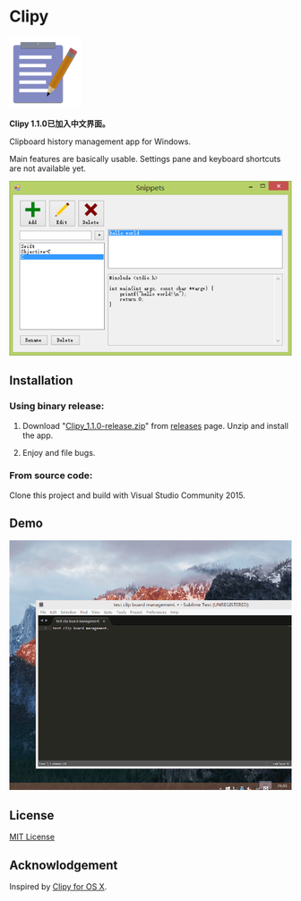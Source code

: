 # Clipy

![Icon](icon.png)

**Clipy 1.1.0已加入中文界面。**

Clipboard history management app for Windows.

Main features are basically usable. Settings pane and keyboard shortcuts are not available yet. 

![Screenshot](screenshot.png)

## Installation

### Using binary release:

1. Download "[Clipy_1.1.0-release.zip](https://github.com/venj/Clipy/releases/download/1.1.0/Clipy_1.1.0-release.zip)" from [releases](https://github.com/venj/Clipy/releases) page. Unzip and install the app.

2. Enjoy and file bugs.

### From source code:

Clone this project and build with Visual Studio Community 2015. 

## Demo

![Demo](demo.gif)

## License

[MIT License](LICENSE)

## Acknowlodgement

Inspired by [Clipy for OS X](https://github.com/Clipy/Clipy). 
